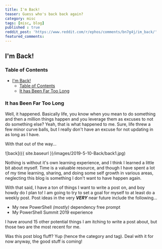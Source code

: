 ```yaml
---
title: I'm Back!
teaser: Guess who's back back again?
category: misc
tags: [misc, blog]
published : true
reddit_post: 'https://www.reddit.com/r/ephos/comments/bn7g4j/im_back/'
featured_comments:
---
```


## I'm Back!

### Table of Contents

<!-- TOC -->
- [I'm Back!](#im-back)
  - [Table of Contents](#table-of-contents)
  - [It has Been Far Too Long](#it-has-been-far-too-long)

### It has Been Far Too Long

Well, it happened.  Basically life, you know when you mean to do something and then a million things happen and you leverage them as excuses to not do something else?  Yeah, that is what happened to me.  Sure, life threw a few minor curve balls, but I really don't have an excuse for not updating in as long as I have.

With that out of the way...

![back]({{ site.baseurl }}/images/2019-5-10-Back/back1.jpg)

Nothing is without it's own learning experience, and I think I learned a little bit about myself.  Time is a valuable resource, and though I have spent a lot of my time learning, sharing, and doing some self growth in various areas, neglecting this blog is something I don't want to have happen again.

With that said, I have a ton of things I want to write a post on, and boy howdy do I plan to!  I am going to try to set a goal for myself to at least do a weekly post.  Post ideas in the very _**VERY**_ near future include the following...

- My new PowerShell _(mostly)_ dependency free prompt
- My PowerShell Summit 2019 experience

I have around 15 other potential things I am itching to write a post about, but those two are the most recent for me.

Was this post blog fluff?  Yup (hence the category and tag).  Deal with it for now anyway, the good stuff is coming!
